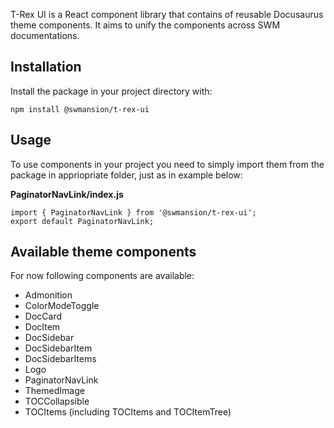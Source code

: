 T-Rex UI is a React component library that contains of reusable Docusaurus theme components. It aims to unify the components across SWM documentations.

## Installation

Install the package in your project directory with:

`npm install @swmansion/t-rex-ui`

## Usage

To use components in your project you need to simply import them from the package in appriopriate folder, just as in example below:

__PaginatorNavLink/index.js__
```
import { PaginatorNavLink } from '@swmansion/t-rex-ui';
export default PaginatorNavLink;
```

## Available theme components

For now following components are available:
* Admonition
* ColorModeToggle
* DocCard
* DocItem
* DocSidebar
* DocSidebarItem
* DocSidebarItems
* Logo
* PaginatorNavLink
* ThemedImage
* TOCCollapsible
* TOCItems (including TOCItems and TOCItemTree)



